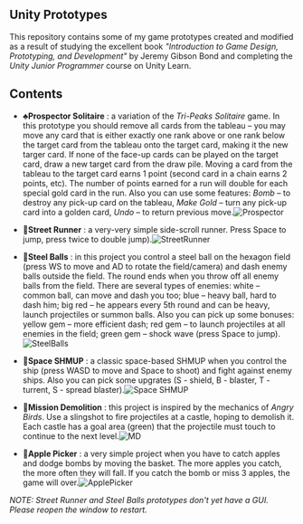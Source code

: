 ## Unity Prototypes

This repository contains some of my game prototypes created and modified as a result of studying the excellent book *"Introduction to Game Design, Prototyping, and Development"* by Jeremy Gibson Bond and completing the *Unity Junior Programmer* course on Unity Learn.

## Contents

* ♣**Prospector Solitaire** : a variation of the *Tri-Peaks Solitaire* game. In this prototype you should remove all cards from the tableau – you may move any card that is either exactly one rank above or one rank below the target card from the tableau onto the target card, making it the new targer card. If none of the face-up cards can be played on the target card, draw a new target card from the draw pile. Moving a card from the tableau to the target card earns 1 point (second card in a chain earns 2 points, etc). The number of points earned for a run will double for each special gold card in the run. Also you can use some features: *Bomb* – to destroy any pick-up card on the tableau, *Make Gold* – turn any pick-up card into a golden card, *Undo* – to return previous move.![Prospector](https://github.com/Ronikari/unity-prototypes/assets/66479694/77914917-3ffe-4987-86fb-f16458f0b3ed)

* 🏃**Street Runner** : a very-very simple side-scroll runner. Press Space to jump, press twice to double jump).![StreetRunner](https://github.com/Ronikari/unity-prototypes/assets/66479694/0066ffae-9a27-44bb-8965-2fbeed549a9b)

* 🎱**Steel Balls** : in this project you control a steel ball on the hexagon field (press WS to move and AD to rotate the field/camera) and dash enemy balls outside the field. The round ends when you throw off all enemy balls from the field. There are several types of enemies: white – common ball, can move and dash you too; blue – heavy ball, hard to dash him; big red – he appears every 5th round and can be heavy, launch projectiles or summon balls. Also you can pick up some bonuses: yellow gem – more efficient dash; red gem – to launch projectiles at all enemies in the field; green gem – shock wave (press Space to jump).![SteelBalls](https://github.com/Ronikari/unity-prototypes/assets/66479694/3747beee-e4d7-4d34-aa12-afce00b7b548)

* 🚀**Space SHMUP** : a classic space-based SHMUP when you control the ship (press WASD to move and Space to shoot) and fight against enemy ships. Also you can pick some upgrates (S - shield, B - blaster, T - turrent, S - spread blaster).![Space SHMUP](https://github.com/Ronikari/unity-prototypes/assets/66479694/d8c52716-df39-476a-b261-15e270481143)

* 🏰**Mission Demolition** : this project is inspired by the mechanics of *Angry Birds*. Use a slingshot to fire projectiles at a castle, hoping to demolish it. Each castle has a goal area (green) that the projectile must touch to continue to the next level.![MD](https://github.com/Ronikari/unity-prototypes/assets/66479694/6f938775-6fc5-4cd7-9555-0d7bc6e17ab3)

* 🍎**Apple Picker** : a very simple project when you have to catch apples and dodge bombs by moving the basket. The more apples you catch, the more often they will fall. If you catch the bomb or miss 3 apples, the game will over.![ApplePicker](https://github.com/Ronikari/unity-prototypes/assets/66479694/82f84586-4e97-4421-8682-70370689f66d)

*NOTE: Street Runner and Steel Balls prototypes don't yet have a GUI. Please reopen the window to restart.*

